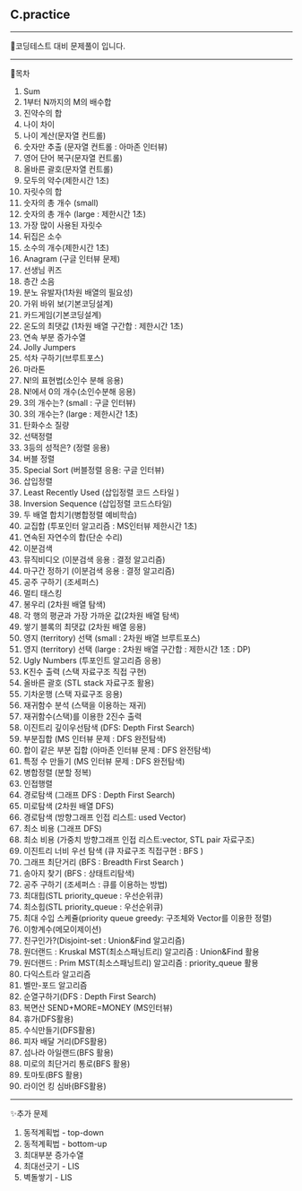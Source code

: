 ## C.practice
-------------------------------
📝코딩테스트 대비 문제풀이 입니다.
  
  ------------------------------
  👀목차
  1. Sum
  2. 1부터 N까지의 M의 배수합
  3. 진약수의 합
  4. 나이 차이
  5. 나이 계산(문자열 컨트롤)
  6. 숫자만 추출 (문자열 컨트롤 : 아마존 인터뷰)
  7. 영어 단어 복구(문자열 컨트롤)
  8. 올바른 괄호(문자열 컨트롤)
  9. 모두의 약수(제한시간 1초)
  10. 자릿수의 합
  11. 숫자의 총 개수 (small)
  12. 숫자의 총 개수 (large : 제한시간 1초)
  13. 가장 많이 사용된 자릿수
  14. 뒤집은 소수
  15. 소수의 개수(제한시간 1초)
  16. Anagram (구글 인터뷰 문제)
  17. 선생님 퀴즈
  18. 층간 소음 
  19. 분노 유발자(1차원 배열의 필요성)
  20. 가위 바위 보(기본코딩설계)
  21. 카드게임(기본코딩설계)
  22. 온도의 최댓값 (1차원 배열 구간합 : 제한시간 1초)
  23. 연속 부분 증가수열
  24. Jolly Jumpers
  25. 석차 구하기(브루트포스)
  26. 마라톤
  27. N!의 표현법(소인수 분해 응용)
  28. N!에서 0의 개수(소인수분해 응용)
  29. 3의 개수는? (small : 구글 인터뷰) 
  30. 3의 개수는? (large : 제한시간 1초)
  31. 탄화수소 질량
  32. 선택정렬
  33. 3등의 성적은? (정렬 응용)
  34. 버블 정렬
  35. Special Sort (버블정렬 응용: 구글 인터뷰)
  36. 삽입정렬
  37. Least Recently Used (삽입정렬 코드 스타일 )
  38. Inversion Sequence (삽입정렬 코드스타일)
  39. 두 배열 합치기(병합정렬 예비학습)
  40. 교집합 (투포인터 알고리즘 : MS인터뷰 제한시간 1초)
  41. 연속된 자연수의 합(단순 수리) 
  42. 이분검색
  43. 뮤직비디오 (이분검색 응용 : 결정 알고리즘)
  44. 마구간 정하기 (이분검색 응용 : 결정 알고리즘)
  45. 공주 구하기 (조세퍼스)
  46. 멀티 태스킹
  47. 봉우리 (2차원 배열 탐색)
  48. 각 행의 평균과 가장 가까운 값(2차원 배열 탐색)
  49. 쌓기 블록의 최댓값 (2차원 배열 응용)
  50. 영지 (territory) 선택 (small : 2차원 배열 브루트포스)
  51. 영지 (territory) 선택 (large : 2차원 배열 구간합 : 제한시간 1초 : DP)
  52. Ugly Numbers (투포인트 알고리즘 응용)
  53. K진수 출력 (스택 자료구조 직접 구현)
  54. 올바른 괄호 (STL stack 자료구조 활용)
  55. 기차운행 (스택 자료구조 응용)
  56. 재귀함수 분석 (스택을 이용하는 재귀)
  57. 재귀함수(스택)를 이용한 2진수 출력
  58. 이진트리 깊이우선탐색 (DFS: Depth First Search)
  59. 부분집합 (MS 인터뷰 문제 : DFS 완전탐색)
  60. 합이 같은 부분 집합 (아마존 인터뷰 문제 : DFS 완전탐색)
  61. 특정 수 만들기 (MS 인터뷰 문제 : DFS 완전탐색)
  62. 병합정렬 (분할 정복)
  63. 인접행렬
  64. 경로탐색 (그래프 DFS : Depth First Search)
  65. 미로탐색 (2차원 배열 DFS)
  66. 경로탐색 (방향그래프 인접 리스트: used Vector)
  67. 최소 비용 (그래프 DFS)
  68. 최소 비용 (가중치 방향그래프 인접 리스트:vector, STL pair 자료구조)
  69. 이진트리 너비 우선 탐색 (큐 자료구조 직접구현 : BFS )
  70. 그래프 최단거리 (BFS : Breadth First Search )
  71. 송아지 찾기 (BFS : 상태트리탐색)
  72. 공주 구하기 (조세퍼스 : 큐를 이용하는 방법)
  73. 최대힙(STL priority_queue : 우선순위큐)
  74. 최소힙(STL priority_queue : 우선순위큐)
  75. 최대 수입 스케쥴(priority queue greedy: 구조체와 Vector를 이용한 정렬)
  76. 이항계수(메모이제이션)
  77. 친구인가?(Disjoint-set : Union&Find 알고리즘)
  78. 원더랜드 : Kruskal MST(최소스패닝트리) 알고리즘 : Union&Find 활용
  79. 원더랜드 : Prim MST(최소스패닝트리) 알고리즘 : priority_queue 활용
  80. 다익스트라 알고리즘
  81. 벨만-포드 알고리즘
  82. 순열구하기(DFS : Depth First Search)
  83. 복면산 SEND+MORE=MONEY (MS인터뷰)
  84. 휴가(DFS활용)
  85. 수식만들기(DFS활용)
  86. 피자 배달 거리(DFS활용)
  87. 섬나라 아일랜드(BFS 활용)
  88. 미로의 최단거리 통로(BFS 활용)
  89. 토마토(BFS 활용)
  90. 라이언 킹 심바(BFS활용)
  

  ------------------------------
  ✨추가 문제
  1. 동적계획법 - top-down
  2. 동적계획법 - bottom-up
  3. 최대부분 증가수열
  4. 최대선긋기 - LIS
  5. 벽돌쌓기 - LIS
